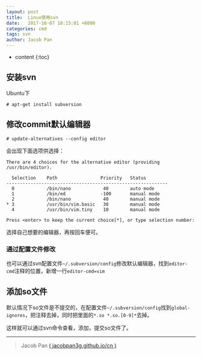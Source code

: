 ```yaml
---
layout: post
title:  Linux使用svn
date:   2017-10-07 18:15:01 +0800
categories: cmd
tags: svn
author: Jacob Pan
---
```


* content
{:toc}


## 安装svn

Ubuntu下

```
# apt-get install subversion
```


## 修改commit默认编辑器

```
# update-alternatives --config editor
```

会出现下面选项供选择：

```
There are 4 choices for the alternative editor (providing /usr/bin/editor).

  Selection    Path                Priority   Status
------------------------------------------------------------
  0            /bin/nano            40        auto mode
  1            /bin/ed             -100       manual mode
  2            /bin/nano            40        manual mode
* 3            /usr/bin/vim.basic   30        manual mode
  4            /usr/bin/vim.tiny    10        manual mode

Press <enter> to keep the current choice[*], or type selection number: 
```

选择自己想要的编辑器，再按回车便可。


### 通过配置文件修改

也可以通过svn配置文件`~/.subversion/config`修改默认编辑器，找到`editor-cmd`注释的位置，新增一行`editor-cmd=vim`


## 添加so文件

默认情况下so文件是不提交的，在配置文件`~/.subversion/config`找到`global-ignores`，把注释去掉，同时把里面的`*.so *.so.[0-9]*`去掉。

这样就可以通过svn命令查看，添加，提交so文件了。


---
> Jacob Pan [( jacobpan3g.github.io/cn )](http://jacobpan3g.github.io/cn)
